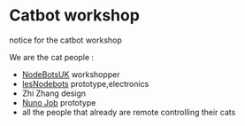 # Catbot workshop

notice for the catbot workshop

We are the cat people :

- <a href="https://twitter.com/NodeBotsUK">NodeBotsUK</a> workshopper
- <a href="https://twitter.com/lesNodebots">lesNodebots</a> prototype,electronics
- Zhi Zhang design
- [Nuno Job](https://twitter.com/dscape) prototype
- all the people that already are remote controlling their cats
